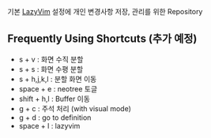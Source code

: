 기본 [LazyVim](https://github.com/LazyVim/LazyVim) 설정에 개인 변경사항 저장, 관리를 위한 Repository

## Frequently Using Shortcuts (추가 예정)
- s + v : 화면 수직 분할
- s + s : 화면 수평 분할
- s + h,j,k,l : 분할 화면 이동
- space + e : neotree 토글
- shift + h,l : Buffer 이동
- g + c : 주석 처리 (with visual mode)
- g + d : go to definition
- space + l : lazyvim
